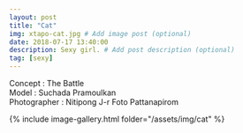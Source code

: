 ```yaml
---
layout: post
title: "Cat"
img: xtapo-cat.jpg # Add image post (optional)
date: 2018-07-17 13:40:00
description: Sexy girl. # Add post description (optional)
tag: [sexy]
---
```

Concept : The Battle  
Model : Suchada Pramoulkan  
Photographer : Nitipong J-r Foto Pattanapirom  

{% include image-gallery.html folder="/assets/img/cat" %}
